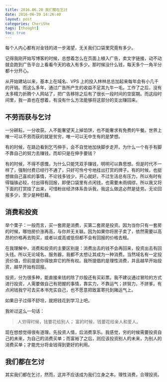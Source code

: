 ```yaml
---
title: 2016.06.20 我们都在乞讨
date: 2016-06-20 14:26:40
layout: post
categories: CheriShe
tags: [thought]
toc: true
---
```


每个人内心都有对金钱的进一步渴望，无关我们口袋里究竟有多少。

记得我刚开始写博客的时候，总想着怎么在页面上植入广告，卖文字链接，动不动就会跑到广告平台上看看今天的收入有多少。那时候没什么钱，每天多个一角半分都十分开心。

从开始建站以来，基本上在域名、VPS 上的投入林林总总加起来每年会有小几千的开销。而这么多年，通过广告所产生的收益不足其九牛一毛。工作了之后，没有太多精力折腾个人网站了，把广告移除之后有了很长一段时间的空窗期。而这段时间里，我一直也在想着，有没有什么方法能够将这部分的支出赚回来。

<!-- more -->

## 不劳而获与乞讨

一分耕耘，一分收获。人不能奢望天上掉馅饼，也不能奢求有免费的午餐。世界上唯一可以不劳而获的就是贫穷，唯一可以无中生有的是梦想。

有的时候，在路边看到乞丐伸手，会不自觉地加快脚步走开。为什么一个有手有脚不靠自己的努力去赚钱，而却只是在伸手要钱？

有的时候，不得不感慨，为什么只能凭双手赚钱，明明可以靠思想。但是时代不一样了，强制付费已经行不通了，只好可怜兮兮地挂出打赏的牌子。有的时候，也挺想做自己喜欢的事情，不论钱多钱少，开心就好。不过生活总有压力，所以有时有得锱铢必较，付出得有回报，即便口袋里有点闲钱，也需要未雨绸缪。所以我又将下面的打赏挂了出来，可惜粉丝经济体系告诉我，我这么做这必然是徒劳。无论回报多少，至少是种慰藉。

## 消费和投资

举个栗子：一般而言，买一套房是消费，买第二套房是投资。因为当你只有一套房的时候，哪怕房价涨再高，与你并无关联。因为如果你将房子卖了，依然需要以高昂的价格再去购买，或者以或高或低但都不会有回报的价格去租。

在我理解中，消费和投资的主要区别是：消费出去的钱不会再回来，投资出去有回头钱。所以无论域名、服务器，我都不太想让其成为一种消费。当然域名有一定投资价值，但前提是你得放弃它的所有权。我所提倡的是理性消费，并且越早开始投资，越早开始有回报。

投资，分为很多种，能直接来钱的除了炒股还有买彩票。我不建议通过冒险的方式进行投资，人需要做自己有把握的事情，靠实力，不靠运气；拼努力，不拼爹。有点闲钱我宁可去买本书充实自己，也不愿意把致富寄托到赌运气上。

如果日子过得不舒坦，就把钱花到学习上吧。

我听过这么一句话：

> 人穷得时候，钱要花给别人；
> 富的时候，钱要花给亲人和爱人。

现在想想觉得很有道理。先投资人情，后消费享乐。我感觉，穷的时候需要投资自己的未来，为自己的消费买单；而富裕了之后，则应该投资别人的未来，为别人的消费买单；才能充分将金钱得到更好的利用。

## 我们都在乞讨

其实我们都在乞讨，然而，这并不应该成为我们立身之本。理性消费，合理投资。
